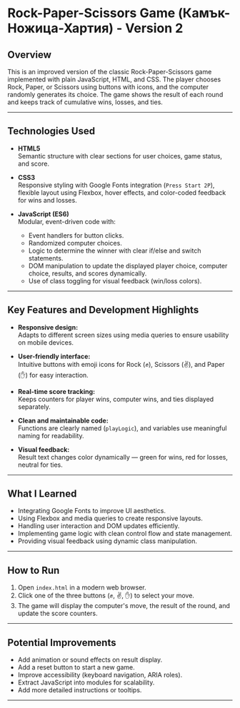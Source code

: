 # Rock-Paper-Scissors Game (Камък-Ножица-Хартия) - Version 2

## Overview

This is an improved version of the classic Rock-Paper-Scissors game implemented with plain JavaScript, HTML, and CSS. The player chooses Rock, Paper, or Scissors using buttons with icons, and the computer randomly generates its choice. The game shows the result of each round and keeps track of cumulative wins, losses, and ties.

---

## Technologies Used

- **HTML5**  
  Semantic structure with clear sections for user choices, game status, and score.

- **CSS3**  
  Responsive styling with Google Fonts integration (`Press Start 2P`), flexible layout using Flexbox, hover effects, and color-coded feedback for wins and losses.

- **JavaScript (ES6)**  
  Modular, event-driven code with:
  - Event handlers for button clicks.
  - Randomized computer choices.
  - Logic to determine the winner with clear if/else and switch statements.
  - DOM manipulation to update the displayed player choice, computer choice, results, and scores dynamically.
  - Use of class toggling for visual feedback (win/loss colors).

---

## Key Features and Development Highlights

- **Responsive design:**  
  Adapts to different screen sizes using media queries to ensure usability on mobile devices.

- **User-friendly interface:**  
  Intuitive buttons with emoji icons for Rock (✊), Scissors (✌️), and Paper (✋) for easy interaction.

- **Real-time score tracking:**  
  Keeps counters for player wins, computer wins, and ties displayed separately.

- **Clean and maintainable code:**  
  Functions are clearly named (`playLogic`), and variables use meaningful naming for readability.

- **Visual feedback:**  
  Result text changes color dynamically — green for wins, red for losses, neutral for ties.

---

## What I Learned

- Integrating Google Fonts to improve UI aesthetics.
- Using Flexbox and media queries to create responsive layouts.
- Handling user interaction and DOM updates efficiently.
- Implementing game logic with clean control flow and state management.
- Providing visual feedback using dynamic class manipulation.

---

## How to Run

1. Open `index.html` in a modern web browser.
2. Click one of the three buttons (✊, ✌️, ✋) to select your move.
3. The game will display the computer's move, the result of the round, and update the score counters.

---

## Potential Improvements

- Add animation or sound effects on result display.
- Add a reset button to start a new game.
- Improve accessibility (keyboard navigation, ARIA roles).
- Extract JavaScript into modules for scalability.
- Add more detailed instructions or tooltips.

---


